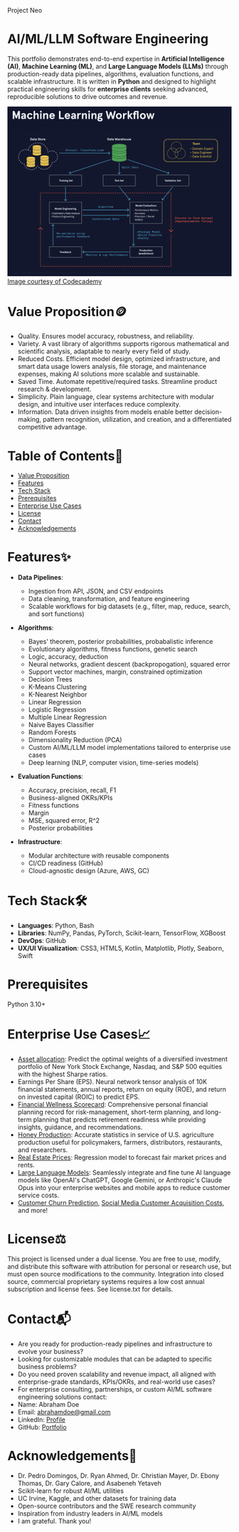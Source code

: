 Project Neo

# AI/ML/LLM Software Engineering
This portfolio demonstrates end-to-end expertise in **Artificial Intelligence (AI)**, **Machine Learning (ML)**, and **Large Language Models (LLMs)** through production-ready data pipelines, algorithms, evaluation functions, and scalable infrastructure. It is written in **Python** and designed to highlight practical engineering skills for **enterprise clients** seeking advanced, reproducible solutions to drive outcomes and revenue.

![Machine Learning Workflow](ml_workflow.png)
[Image courtesy of Codecademy](https://www.codecademy.com)

# Value Proposition🪙
- Quality. Ensures model accuracy, robustness, and reliability. 
- Variety. A vast library of algorithms supports rigorous mathematical and scientific analysis, adaptable to nearly every field of study.
- Reduced Costs. Efficient model design, optimized infrastructure, and smart data usage lowers analysis, file storage, and maintenance expenses, making AI solutions more scalable and sustainable.
- Saved Time. Automate repetitive/required tasks. Streamline product research & development. 
- Simplicity. Plain language, clear systems architecture with modular design, and intuitive user interfaces reduce complexity. 
- Information. Data driven insights from models enable better decision-making, pattern recognition, utilization, and creation, and a differentiated competitive advantage.

# Table of Contents📖
- [Value Proposition](#value-proposition)
- [Features](#features)
- [Tech Stack](#tech-stack)
- [Prerequisites](#prerequisites)
- [Enterprise Use Cases](#enterprise-use-cases)
- [License](license.txt)
- [Contact](#contact)
- [Acknowledgements](#acknowledgements)

# Features✨
- **Data Pipelines**:  
  - Ingestion from API, JSON, and CSV endpoints  
  - Data cleaning, transformation, and feature engineering  
  - Scalable workflows for big datasets (e.g., filter, map, reduce, search, and sort functions)


- **Algorithms**:  
  - Bayes' theorem, posterior probabilities, probabalistic inference 
  - Evolutionary algorithms, fitness functions, genetic search 
  - Logic, accuracy, deduction 
  - Neural networks, gradient descent (backpropogation), squared error 
  - Support vector machines, margin, constrained optimization 
  - Decision Trees 
  - K-Means Clustering 
  - K-Nearest Neighbor 
  - Linear Regression 
  - Logistic Regression 
  - Multiple Linear Regression 
  - Naive Bayes Classifier 
  - Random Forests 
  - Dimensionality Reduction (PCA)
  - Custom AI/ML/LLM model implementations tailored to enterprise use cases  
  - Deep learning (NLP, computer vision, time-series models)  

- **Evaluation Functions**:  
  - Accuracy, precision, recall, F1
  - Business-aligned OKRs/KPIs
  - Fitness functions
  - Margin 
  - MSE, squared error, R^2
  - Posterior probabilities 

- **Infrastructure**:  
  - Modular architecture with reusable components  
  - CI/CD readiness (GitHub)  
  - Cloud-agnostic design (Azure, AWS, GC)  

# Tech Stack🛠
- **Languages**: Python, Bash
- **Libraries**: NumPy, Pandas, PyTorch, Scikit-learn, TensorFlow, XGBoost
- **DevOps**: GitHub 
- **UX/UI Visualization**: CSS3, HTML5, Kotlin, Matplotlib, Plotly, Seaborn, Swift

# Prerequisites
Python 3.10+

# Enterprise Use Cases📈
- [Asset allocation](https://www.testandi.com): Predict the optimal weights of a diversified investment portfolio of New York Stock Exchange, Nasdaq, and S&P 500 equities with the highest Sharpe ratios.
- Earnings Per Share (EPS). Neural network tensor analysis of 10K financial statements, annual reports, return on equity (ROE), and return on invested capital (ROIC) to predict EPS.
- [Financial Wellness Scorecard](https://blackarsenic88.github.io/financial-wellness/): Comprehensive personal financial planning record for risk-management, short-term planning, and long-term planning that predicts retirement readiness while providing insights, guidance, and recommendations. 
- [Honey Production](https://blackarsenic88.github.io/agriculture/): Accurate statistics in service of U.S. agriculture production useful for policymakers, farmers, distributors, restaurants, and researchers.
- [Real Estate Prices](https://blackarsenic88.github.io/real-estate/): Regression model to forecast fair market prices and rents. 
- [Large Language Models](https://blackarsenic88.github.io/ai-assistant/): Seamlessly integrate and fine tune AI language models like OpenAI's ChatGPT, Google Gemini, or Anthropic's Claude Opus into your enterprise websites and mobile apps to reduce customer service costs. 
- [Customer Churn Prediction](https://blackarsenic88.github.io/customer-churn/), [Social Media Customer Acquisition Costs](https://blackarsenic88.github.io/advertising/), and more!

# License⚖️
This project is licensed under a dual license. You are free to use, modify, and distribute this software with attribution for personal or research use, but must open source modifications to the community. Integration into closed source, commercial proprietary systems requires a low cost annual subscription and license fees. See license.txt for details. 

# Contact📬
- Are you ready for production-ready pipelines and infrastructure to evolve your business?
- Looking for customizable modules that can be adapted to specific business problems?
- Do you need proven scalability and revenue impact, all aligned with enterprise-grade standards, KPIs/OKRs, and real-world use cases? 
- For enterprise consulting, partnerships, or custom AI/ML software engineering solutions contact:
- Name: Abraham Doe
- Email: abrahamdoe@gmail.com
- LinkedIn: [Profile](https://linkedin.com/in/abraham-doe-994b3837a)
- GitHub: [Portfolio](https://github.com/BlackArsenic88?tab=repositories)

# Acknowledgements🙏
- Dr. Pedro Domingos, Dr. Ryan Ahmed, Dr. Christian Mayer, Dr. Ebony Thomas, Dr. Gary Calore, and Asabeneh Yetaveh  
- Scikit-learn for robust AI/ML utilities
- UC Irvine, Kaggle, and other datasets for training data
- Open-source contributors and the SWE research community
- Inspiration from industry leaders in AI/ML models
- I am grateful. Thank you! 







